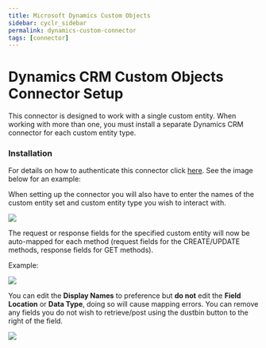 ```yaml
---
title: Microsoft Dynamics Custom Objects
sidebar: cyclr_sidebar
permalink: dynamics-custom-connector
tags: [connector]
---
```


# Dynamics CRM Custom Objects Connector Setup #

This connector is designed to work with a single custom entity. When working with more than one, you must install a separate Dynamics CRM connector for each custom entity type.

### Installation

For details on how to authenticate this connector click [here](dynamics-crm-online.md). See the image below for an example:

When setting up the connector you will also have to enter the names of the custom entity set and custom entity type you wish to interact with. 

![](../images/dynamics_custom_objects_updated_1.png)

The request or response fields for the specified custom entity will now be auto-mapped for each method (request fields for the CREATE/UPDATE methods, response fields for GET methods). 

Example:

![](../images/dynamics_custom_objects_updated_2.png)

You can edit the **Display Names** to preference but **do not** edit the **Field Location** or **Data Type**, doing so will cause mapping errors. You can remove any fields you do not wish to retrieve/post using the dustbin button to the right of the field.

![](../images/dynamics_custom_objects_updated_3.png)
